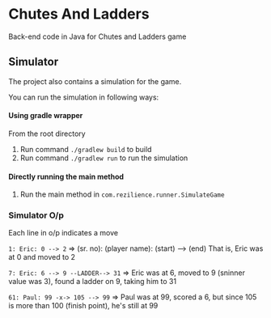 # Chutes And Ladders
Back-end code in Java for Chutes and Ladders game

## Simulator
The project also contains a simulation for the game.

You can run the simulation in following ways:

#### Using gradle wrapper
From the root directory
1. Run command `./gradlew build` to build
2. Run command `./gradlew run` to run the simulation

#### Directly running the main method
1. Run the main method in `com.rezilience.runner.SimulateGame` 

### Simulator O/p
Each line in o/p indicates a move

`1: Eric: 0 --> 2` => (sr. no): (player name): (start) --> (end)
That is, Eric was at 0 and moved to 2

`7: Eric: 6 --> 9 --LADDER--> 31` =>
Eric was at 6, moved to 9 (sninner value was 3), found a ladder on 9, taking him to 31 

`61: Paul: 99 -x-> 105 --> 99` =>
Paul was at 99, scored a 6, but since 105 is more than 100 (finish point), he's still at 99